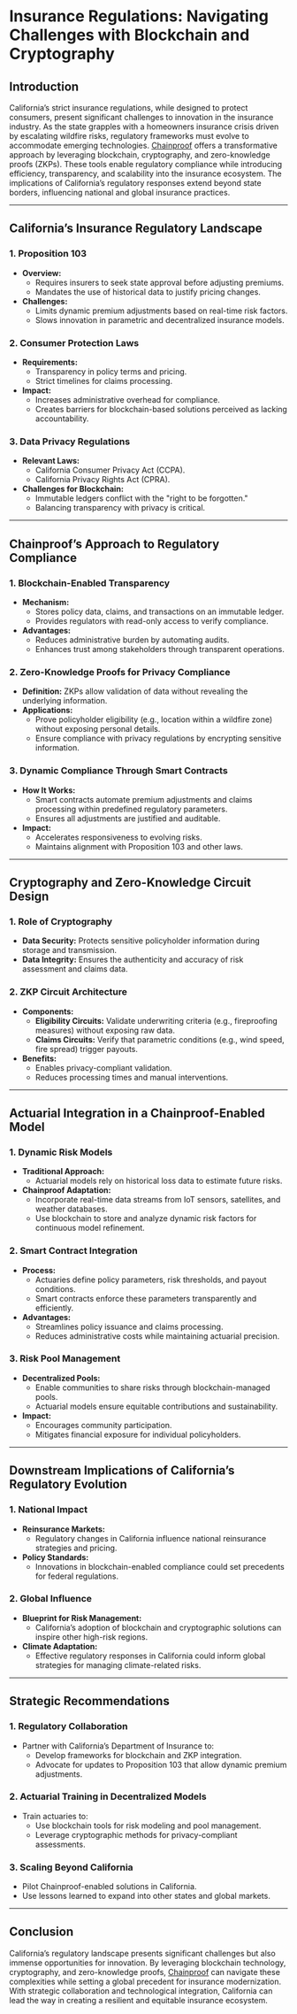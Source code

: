 # Insurance Regulations: Navigating Challenges with Blockchain and Cryptography

## Introduction

California’s strict insurance regulations, while designed to protect consumers, present significant challenges to innovation in the insurance industry. As the state grapples with a homeowners insurance crisis driven by escalating wildfire risks, regulatory frameworks must evolve to accommodate emerging technologies. [Chainproof](../AI/CHAINPROOF.md) offers a transformative approach by leveraging blockchain, cryptography, and zero-knowledge proofs (ZKPs). These tools enable regulatory compliance while introducing efficiency, transparency, and scalability into the insurance ecosystem. The implications of California’s regulatory responses extend beyond state borders, influencing national and global insurance practices.

***

## California’s Insurance Regulatory Landscape

### 1. **Proposition 103**

* **Overview:**
  * Requires insurers to seek state approval before adjusting premiums.
  * Mandates the use of historical data to justify pricing changes.
* **Challenges:**
  * Limits dynamic premium adjustments based on real-time risk factors.
  * Slows innovation in parametric and decentralized insurance models.

### 2. **Consumer Protection Laws**

* **Requirements:**
  * Transparency in policy terms and pricing.
  * Strict timelines for claims processing.
* **Impact:**
  * Increases administrative overhead for compliance.
  * Creates barriers for blockchain-based solutions perceived as lacking accountability.

### 3. **Data Privacy Regulations**

* **Relevant Laws:**
  * California Consumer Privacy Act (CCPA).
  * California Privacy Rights Act (CPRA).
* **Challenges for Blockchain:**
  * Immutable ledgers conflict with the "right to be forgotten."
  * Balancing transparency with privacy is critical.

***

## Chainproof’s Approach to Regulatory Compliance

### 1. **Blockchain-Enabled Transparency**

* **Mechanism:**
  * Stores policy data, claims, and transactions on an immutable ledger.
  * Provides regulators with read-only access to verify compliance.
* **Advantages:**
  * Reduces administrative burden by automating audits.
  * Enhances trust among stakeholders through transparent operations.

### 2. **Zero-Knowledge Proofs for Privacy Compliance**

* **Definition:** ZKPs allow validation of data without revealing the underlying information.
* **Applications:**
  * Prove policyholder eligibility (e.g., location within a wildfire zone) without exposing personal details.
  * Ensure compliance with privacy regulations by encrypting sensitive information.

### 3. **Dynamic Compliance Through Smart Contracts**

* **How It Works:**
  * Smart contracts automate premium adjustments and claims processing within predefined regulatory parameters.
  * Ensures all adjustments are justified and auditable.
* **Impact:**
  * Accelerates responsiveness to evolving risks.
  * Maintains alignment with Proposition 103 and other laws.

***

## Cryptography and Zero-Knowledge Circuit Design

### 1. **Role of Cryptography**

* **Data Security:** Protects sensitive policyholder information during storage and transmission.
* **Data Integrity:** Ensures the authenticity and accuracy of risk assessment and claims data.

### 2. **ZKP Circuit Architecture**

* **Components:**
  * **Eligibility Circuits:** Validate underwriting criteria (e.g., fireproofing measures) without exposing raw data.
  * **Claims Circuits:** Verify that parametric conditions (e.g., wind speed, fire spread) trigger payouts.
* **Benefits:**
  * Enables privacy-compliant validation.
  * Reduces processing times and manual interventions.

***

## Actuarial Integration in a Chainproof-Enabled Model

### 1. **Dynamic Risk Models**

* **Traditional Approach:**
  * Actuarial models rely on historical loss data to estimate future risks.
* **Chainproof Adaptation:**
  * Incorporate real-time data streams from IoT sensors, satellites, and weather databases.
  * Use blockchain to store and analyze dynamic risk factors for continuous model refinement.

### 2. **Smart Contract Integration**

* **Process:**
  * Actuaries define policy parameters, risk thresholds, and payout conditions.
  * Smart contracts enforce these parameters transparently and efficiently.
* **Advantages:**
  * Streamlines policy issuance and claims processing.
  * Reduces administrative costs while maintaining actuarial precision.

### 3. **Risk Pool Management**

* **Decentralized Pools:**
  * Enable communities to share risks through blockchain-managed pools.
  * Actuarial models ensure equitable contributions and sustainability.
* **Impact:**
  * Encourages community participation.
  * Mitigates financial exposure for individual policyholders.

***

## Downstream Implications of California’s Regulatory Evolution

### 1. **National Impact**

* **Reinsurance Markets:**
  * Regulatory changes in California influence national reinsurance strategies and pricing.
* **Policy Standards:**
  * Innovations in blockchain-enabled compliance could set precedents for federal regulations.

### 2. **Global Influence**

* **Blueprint for Risk Management:**
  * California’s adoption of blockchain and cryptographic solutions can inspire other high-risk regions.
* **Climate Adaptation:**
  * Effective regulatory responses in California could inform global strategies for managing climate-related risks.

***

## Strategic Recommendations

### 1. **Regulatory Collaboration**

* Partner with California’s Department of Insurance to:
  * Develop frameworks for blockchain and ZKP integration.
  * Advocate for updates to Proposition 103 that allow dynamic premium adjustments.

### 2. **Actuarial Training in Decentralized Models**

* Train actuaries to:
  * Use blockchain tools for risk modeling and pool management.
  * Leverage cryptographic methods for privacy-compliant assessments.

### 3. **Scaling Beyond California**

* Pilot Chainproof-enabled solutions in California.
* Use lessons learned to expand into other states and global markets.

***

## Conclusion

California’s regulatory landscape presents significant challenges but also immense opportunities for innovation. By leveraging blockchain technology, cryptography, and zero-knowledge proofs, [Chainproof](../AI/CHAINPROOF.md) can navigate these complexities while setting a global precedent for insurance modernization. With strategic collaboration and technological integration, California can lead the way in creating a resilient and equitable insurance ecosystem.
